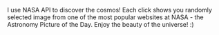 I use NASA API to discover the cosmos! Each click shows you randomly selected image from one of the most 
popular websites at NASA - the Astronomy Picture of the Day.
Enjoy the beauty of the universe! :) 